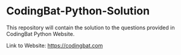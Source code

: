 # CodingBat-Python-Solution
This repository will contain the solution to the questions provided in CodingBat Python Website. 

Link to Website: https://codingbat.com
